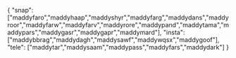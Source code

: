 {
  "snap":  ["maddyfaro","maddyhaap","maddyshyr","maddyfarg","maddydans","maddyroor","maddyfarw","maddyfarv","maddyrore","maddypand","maddytama","maddypars","maddygasr","maddygapr","maddymard"],
  "insta": ["maddybbrag","maddydagh","maddysawf","maddywqsx","maddygoof"],
  "tele":  ["maddytar","maddysaam","maddypass","maddyfars","maddydark"]
}
